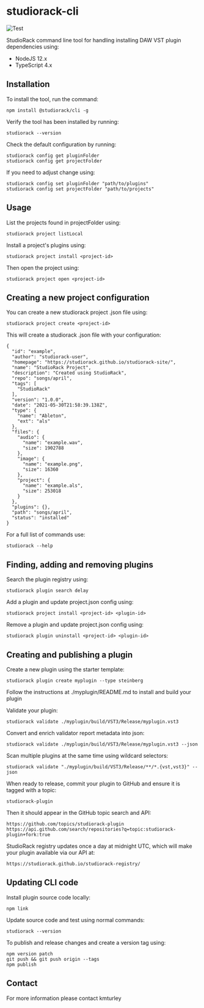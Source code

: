 # studiorack-cli

![Test](https://github.com/studiorack/studiorack-cli/workflows/Test/badge.svg)

StudioRack command line tool for handling installing DAW VST plugin dependencies using:

- NodeJS 12.x
- TypeScript 4.x

## Installation

To install the tool, run the command:

    npm install @studiorack/cli -g

Verify the tool has been installed by running:

    studiorack --version

Check the default configuration by running:

    studiorack config get pluginFolder
    studiorack config get projectFolder

If you need to adjust change using:

    studiorack config set pluginFolder "path/to/plugins"
    studiorack config set projectFolder "path/to/projects"

## Usage

List the projects found in projectFolder using:

    studiorack project listLocal

Install a project's plugins using:

    studiorack project install <project-id>

Then open the project using:

    studiorack project open <project-id>

## Creating a new project configuration

You can create a new studiorack project .json file using:

    studiorack project create <project-id>

This will create a studiorack .json file with your configuration:

    {
      "id": "example",
      "author": "studiorack-user",
      "homepage": "https://studiorack.github.io/studiorack-site/",
      "name": "StudioRack Project",
      "description": "Created using StudioRack",
      "repo": "songs/april",
      "tags": [
        "StudioRack"
      ],
      "version": "1.0.0",
      "date": "2021-05-30T21:58:39.138Z",
      "type": {
        "name": "Ableton",
        "ext": "als"
      },
      "files": {
        "audio": {
          "name": "example.wav",
          "size": 1902788
        },
        "image": {
          "name": "example.png",
          "size": 16360
        },
        "project": {
          "name": "example.als",
          "size": 253018
        }
      },
      "plugins": {},
      "path": "songs/april",
      "status": "installed"
    }

For a full list of commands use:

    studiorack --help

## Finding, adding and removing plugins

Search the plugin registry using:

    studiorack plugin search delay

Add a plugin and update project.json config using:

    studiorack project install <project-id> <plugin-id>

Remove a plugin and update project.json config using:

    studiorack plugin uninstall <project-id> <plugin-id>

## Creating and publishing a plugin

Create a new plugin using the starter template:

    studiorack plugin create myplugin --type steinberg

Follow the instructions at ./myplugin/README.md to install and build your plugin

Validate your plugin:

    studiorack validate ./myplugin/build/VST3/Release/myplugin.vst3

Convert and enrich validator report metadata into json:

    studiorack validate ./myplugin/build/VST3/Release/myplugin.vst3 --json

Scan multiple plugins at the same time using wildcard selectors:

    studiorack validate "./myplugin/build/VST3/Release/**/*.{vst,vst3}" --json

When ready to release, commit your plugin to GitHub and ensure it is tagged with a topic:

    studiorack-plugin

Then it should appear in the GitHub topic search and API:

    https://github.com/topics/studiorack-plugin
    https://api.github.com/search/repositories?q=topic:studiorack-plugin+fork:true

StudioRack registry updates once a day at midnight UTC, which will make your plugin available via our API at:

    https://studiorack.github.io/studiorack-registry/

## Updating CLI code

Install plugin source code locally:

    npm link

Update source code and test using normal commands:

    studiorack --version

To publish and release changes and create a version tag using:

    npm version patch
    git push && git push origin --tags
    npm publish

## Contact

For more information please contact kmturley
